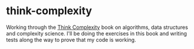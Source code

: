 think-complexity
================

Working through the [Think Complexity](http://greenteapress.com/complexity/html/index.html) book on algorithms, data structures and complexity science. I'll be doing the exercises in this book and writing tests along the way to prove that my code is working.
